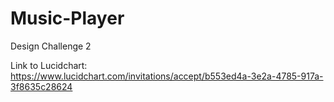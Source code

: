 # Music-Player

Design Challenge 2

Link to Lucidchart: 
https://www.lucidchart.com/invitations/accept/b553ed4a-3e2a-4785-917a-3f8635c28624


